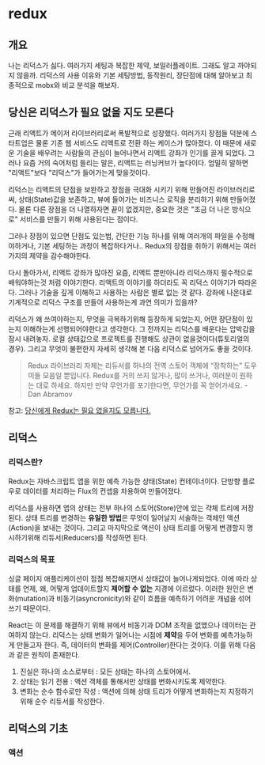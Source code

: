 # redux

## 개요

나는 리덕스가 싫다. 여러가지 세팅과 복잡한 제약, 보일러플레이트. 그래도 알고 까야되지 않을까. 리덕스의 사용 이유와 기본 세팅방법, 동작원리, 장단점에 대해 알아보고 최종적으로 mobx와 비교 분석을 해보자.

## 당신은 리덕스가 필요 없을 지도 모른다

근래 리액트가 메이저 라이브러리로써 폭발적으로 성장했다. 여러가지 장점들 덕분에 스타트업은 물론 기존 웹 서비스도 리액트로 전환 하는 케이스가 많아졌다. 이 때문에 새로운 기술을 배우려는 사람들의 관심이 늘어나면서 리액트 강좌가 인기를 끌게 되었다. 그러나 요즘 거의 숙어처럼 들리는 말은, 리액트는 러닝커브가 높다이다. 엄밀히 말하면 "리액트"보다 "리덕스"가 들어가는게 맞을것이다.

리덕스는 리액트의 단점을 보완하고 장점을 극대화 시키기 위해 만들어진 라이브러리로써, 상태(State)값을 보존하고, 뷰에 들어가는 비즈니스 로직을 분리하기 위해 만들어졌다. 물론 다른 장점을 더 나열하자면 끝이 없겠지만, 중요한 것은 "조금 더 나은 방식으로" 서비스를 만들기 위해 사용된다는 점이다.

그러나 장점이 있으면 단점도 있는법, 간단한 기능 하나를 위해 여러개의 파일을 수정해야하거나, 기본 세팅하는 과정이 복잡하다거나.. Redux의 장점을 취하기 위해서는 여러가지의 제약을 감수해야한다.

다시 돌아가서, 리액트 강좌가 많아진 요즘, 리액트 뿐만아니라 리덕스까지 필수적으로 배워야하는것 처럼 이야기한다. 리액트의 이야기를 하더라도 꼭 리덕스 이야기가 따라온다. 그러나 기술을 깊게 이해하고 사용하는 사람은 별로 없는 것 같다. 강좌에 나온대로 기계적으로 리덕스 구조를 만들어 사용하는게 과연 의미가 있을까?

리덕스가 왜 쓰여야하는지, 무엇을 극복하기위해 등장하게 되었는지, 어떤 장단점이 있는지 이해하는게 선행되어야한다고 생각한다. 그 전까지는 리덕스를 배운다는 압박감을 잠시 내려놓자. 로컬 상태값으로 프로젝트를 진행해도 상관이 없을것이다(튜토리얼의 경우). 그리고 무엇이 불편한지 자세히 생각해 본 다음 리덕스로 넘어가도 좋을 것이다.

> Redux 라이브러리 자체는 리듀서를 하나의 전역 스토어 객체에 “장착하는” 도우미들 모음일 뿐입니다. Redux를 거의 쓰지 않거나, 많이 쓰거나, 여러분이 원하는 대로 하세요. 하지만 만약 무언가를 포기한다면, 무언가를 꼭 얻어가세요. - Dan Abramov

참고: [당신에게 Redux는 필요 없을지도 모릅니다.](https://medium.com/lunit-engineering/%EB%8B%B9%EC%8B%A0%EC%97%90%EA%B2%8C-redux%EB%8A%94-%ED%95%84%EC%9A%94-%EC%97%86%EC%9D%84%EC%A7%80%EB%8F%84-%EB%AA%A8%EB%A6%85%EB%8B%88%EB%8B%A4-b88dcd175754)

## 리덕스

### 리덕스란?

Redux는 자바스크립트 앱을 위한 예측 가능한 상태(State) 컨테이너이다. 단방향 플로우로 데이터를 처리하는 Flux의 컨셉을 차용하여 만들어졌다.

리덕스를 사용하면 앱의 상태는 전부 하나의 스토어(Store)안에 있는 갹체 트리에 저장된다. 상태 트리를 변경하는 **유일한 방법**은 무엇이 일어날지 서술하는 객체인 액션(Action)을 보내는 것이다. 그리고 마지막으로 액션이 상태 트리를 어떻게 변경할지 명시하기위해 리듀서(Reducers)를 작성하면 된다.

### 리덕스의 목표

싱글 페이지 애플리케이션이 점점 복잡해지면서 상태값이 늘어나게되었다. 이에 따라 상태를 언제, 왜, 어떻게 업데이트할지 **제어할 수 없는** 지경에 이르렀다. 이러한 원인은 변화(mutation)과 비동기(asyncronicity)와 같이 흐름을 예측하기 어려운 개념을 섞어 쓰기 때문이다.

React는 이 문제를 해결하기 위해 뷰에서 비동기과 DOM 조작을 없앴으나 데이터는 관여하지 않는다. 리덕스는 상태 변화가 일어나는 시점에 **제약**을 두어 변화를 예측가능하게 만들고자 한다. 즉, 데이터의 변화를 제어(Controller)한다는 것이다. 이를 위해 다음과 같은 원칙이 존재한다.

1. 진실은 하나의 소스로부터 : 모든 상태는 하나의 스토어에서.
2. 상태는 읽기 전용 : 액션 객체를 통해서만 상태를 변화시키도록 제약한다.
3. 변화는 순수 함수로만 작성 : 액션에 의해 상태 트리가 어떻게 변화하는지 지정하기 위해 순수 리듀서를 작성한다.


## 리덕스의 기초

### 액션

